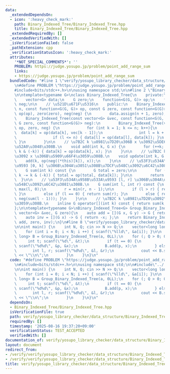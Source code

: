 ```yaml
---
data:
  _extendedDependsOn:
  - icon: ':heavy_check_mark:'
    path: Binary_Indexed_Tree/Binary_Indexed_Tree.hpp
    title: Binary_Indexed_Tree/Binary_Indexed_Tree.hpp
  _extendedRequiredBy: []
  _extendedVerifiedWith: []
  _isVerificationFailed: false
  _pathExtension: cpp
  _verificationStatusIcon: ':heavy_check_mark:'
  attributes:
    '*NOT_SPECIAL_COMMENTS*': ''
    PROBLEM: https://judge.yosupo.jp/problem/point_add_range_sum
    links:
    - https://judge.yosupo.jp/problem/point_add_range_sum
  bundledCode: "#line 1 \"verify/yosupo_library_checker/data_structure/Binary_Indexed_Tree.test.cpp\"\
    \n#define PROBLEM \"https://judge.yosupo.jp/problem/point_add_range_sum\"\n\n\
    #include<bits/stdc++.h>\n\nusing namespace std;\n\n#line 2 \"Binary_Indexed_Tree/Binary_Indexed_Tree.hpp\"\
    \n\ntemplate<typename G>\nclass Binary_Indexed_Tree{\n    private:\n    int n;\n\
    \    vector<G> data;\n    G zero;\n    function<G(G, G)> op;\n    function<G(G)>\
    \ neg;\n\n    // \u521D\u671F\u5316\n    public:\n    Binary_Indexed_Tree(int\
    \ n, const function<G(G, G)> op, const G zero, const function<G(G)> neg): n(n),\
    \ op(op), zero(zero), neg(neg) {\n        data.assign(n + 1, zero);\n    }\n\n\
    \    Binary_Indexed_Tree(const vector<G> &vec, const function<G(G, G)> op, const\
    \ G zero, const function<G(G)> neg):\n        Binary_Indexed_Tree(vec.size(),\
    \ op, zero, neg) {\n            for (int k = 1; k <= n; k++){\n              \
    \  data[k] = op(data[k], vec[k - 1]);\n                int l = k + (k & (-k));\n\
    \                if (l <= n) { data[l] = op(data[l], data[k]); }\n           \
    \ }\n        }\n\n    // \u7B2C k \u8981\u7D20\u306B x \u3092\u5DE6\u304B\u3089\
    \u52A0\u3048\u308B.\n    void add(int k, G x) {\n        for (++k; k <= n; k +=\
    \ k & (-k)) { data[k] = op(data[k], x); }\n    }\n\n    // \u7B2C k \u8981\u7D20\
    \u3092 x \u306B\u5909\u66F4\u3059\u308B.\n    void update(int k, G x) {\n    \
    \    add(k, op(neg((*this)[k]), x));\n    }\n\n    // \u53F3\u534A\u958B\u533A\
    \u9593 [0, k] \u306B\u304A\u3051\u308B\u7DCF\u548C\u3092\u6C42\u3081\u308B.\n\
    \    G sum(int k) const {\n        G total = zero;\n\n        for (++k; k > 0;\
    \ k -= k & (-k)) { total = op(total, data[k]); }\n\n        return total;\n  \
    \  }\n\n    // \u53F3\u534A\u958B\u533A\u9593 [l, r] \u306B\u304A\u3051\u308B\u7DCF\
    \u548C\u3092\u6C42\u3081\u308B.\n    G sum(int l, int r) const {\n        l =\
    \ max(l, 0);\n        r = min(r, n - 1);\n\n        if (l > r) { return zero;\
    \ }\n        else if (l == 0) { return sum(r); }\n        else { return op(sum(r),\
    \ neg(sum(l - 1))); }\n    }\n\n    // \u7B2C k \u8981\u7D20\u3092\u53D6\u5F97\
    \u3059\u308B.\n    inline G operator[](int k) const { return sum(k, k + 1); }\n\
    };\n\ntemplate<typename G>\nBinary_Indexed_Tree<G> Group_Binary_Indexed_Tree(const\
    \ vector<G> &vec, G zero){\n    auto add = [](G x, G y) -> G { return x + y; };\n\
    \    auto inv = [](G x) -> G { return -x; };\n    return Binary_Indexed_Tree<G>(vec,\
    \ add, zero, inv);\n}\n#line 8 \"verify/yosupo_library_checker/data_structure/Binary_Indexed_Tree.test.cpp\"\
    \n\nint main() {\n    int N, Q; cin >> N >> Q;\n    vector<long long> a(N);\n\
    \    for (int i = 0; i < N; i ++) { scanf(\"%lld\", &a[i]); }\n\n    Binary_Indexed_Tree<long\
    \ long> B = Group_Binary_Indexed_Tree(a, 0LL);\n    for (; Q > 0; Q--) {\n   \
    \     int t; scanf(\"%d\", &t);\n        if (t == 0) {\n            int p, x;\
    \ scanf(\"%d%d\", &p, &x);\n            B.add(p, x);\n        } else {\n     \
    \       int l, r; scanf(\"%d%d\", &l, &r);\n            cout << B.sum(l, r - 1)\
    \ << \"\\n\";\n        }\n    }\n}\n"
  code: "#define PROBLEM \"https://judge.yosupo.jp/problem/point_add_range_sum\"\n\
    \n#include<bits/stdc++.h>\n\nusing namespace std;\n\n#include\"../../../Binary_Indexed_Tree/Binary_Indexed_Tree.hpp\"\
    \n\nint main() {\n    int N, Q; cin >> N >> Q;\n    vector<long long> a(N);\n\
    \    for (int i = 0; i < N; i ++) { scanf(\"%lld\", &a[i]); }\n\n    Binary_Indexed_Tree<long\
    \ long> B = Group_Binary_Indexed_Tree(a, 0LL);\n    for (; Q > 0; Q--) {\n   \
    \     int t; scanf(\"%d\", &t);\n        if (t == 0) {\n            int p, x;\
    \ scanf(\"%d%d\", &p, &x);\n            B.add(p, x);\n        } else {\n     \
    \       int l, r; scanf(\"%d%d\", &l, &r);\n            cout << B.sum(l, r - 1)\
    \ << \"\\n\";\n        }\n    }\n}\n"
  dependsOn:
  - Binary_Indexed_Tree/Binary_Indexed_Tree.hpp
  isVerificationFile: true
  path: verify/yosupo_library_checker/data_structure/Binary_Indexed_Tree.test.cpp
  requiredBy: []
  timestamp: '2025-08-16 19:37:20+09:00'
  verificationStatus: TEST_ACCEPTED
  verifiedWith: []
documentation_of: verify/yosupo_library_checker/data_structure/Binary_Indexed_Tree.test.cpp
layout: document
redirect_from:
- /verify/verify/yosupo_library_checker/data_structure/Binary_Indexed_Tree.test.cpp
- /verify/verify/yosupo_library_checker/data_structure/Binary_Indexed_Tree.test.cpp.html
title: verify/yosupo_library_checker/data_structure/Binary_Indexed_Tree.test.cpp
---
```

